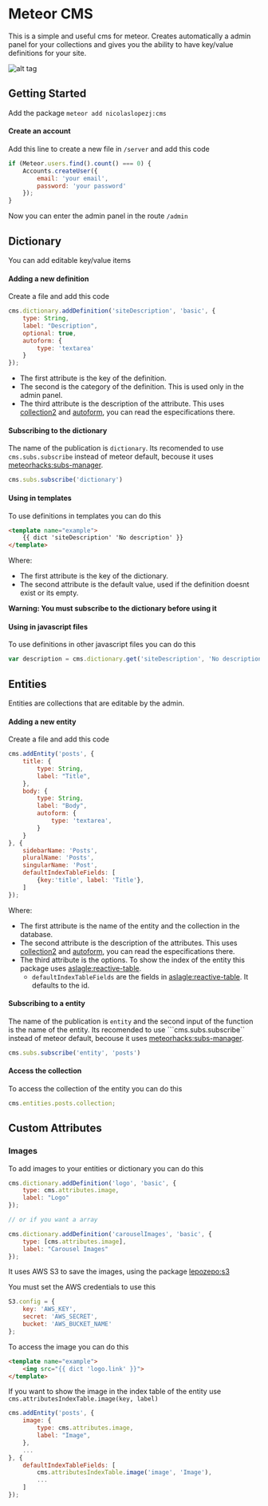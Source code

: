 Meteor CMS
==========

This is a simple and useful cms for meteor. 
Creates automatically a admin panel for your 
collections and gives you the ability to have
key/value definitions for your site.

![alt tag](http://i.imgur.com/aTG9iF5.png)

## Getting Started

Add the package
```meteor add nicolaslopezj:cms```

#### Create an account

Add this line to create a new file in ```/server``` and add this code

```js
if (Meteor.users.find().count() === 0) {
	Accounts.createUser({
		email: 'your email',
		password: 'your password'
	});
}
```

Now you can enter the admin panel in the route ```/admin```

## Dictionary

You can add editable key/value items

#### Adding a new definition

Create a file and add this code

```js
cms.dictionary.addDefinition('siteDescription', 'basic', {
	type: String,
	label: "Description",
	optional: true,
	autoform: {
		type: 'textarea'
	}
});
```

- The first attribute is the key of the definition.
- The second is the category of the definition. This is used only in the admin panel.
- The third attribute is the description of the attribute. This uses 
[collection2](https://github.com/aldeed/meteor-collection2) and 
[autoform](https://github.com/aldeed/meteor-autoform),
you can read the especifications there.

#### Subscribing to the dictionary

The name of the publication is ```dictionary```. Its recomended to use ```cms.subs.subscribe``` instead of meteor default, becouse it uses [meteorhacks:subs-manager](https://github.com/meteorhacks/subs-manager).

```js
cms.subs.subscribe('dictionary')
```

#### Using in templates

To use definitions in templates you can do this

```html
<template name="example">
	{{ dict 'siteDescription' 'No description' }}
</template>
```

Where:

- The first attribute is the key of the dictionary.
- The second attribute is the default value, used if the definition doesnt exist or its empty.

**Warning: You must subscribe to the dictionary before using it**

#### Using in javascript files

To use definitions in other javascript files you can do this

```js
var description = cms.dictionary.get('siteDescription', 'No description');
```


## Entities

Entities are collections that are editable by the admin.

#### Adding a new entity

Create a file and add this code

```js
cms.addEntity('posts', {
	title: {
		type: String,
		label: "Title",
	},
	body: {
		type: String,
		label: "Body",
		autoform: {
			type: 'textarea',
		}
	}
}, {
	sidebarName: 'Posts',
	pluralName: 'Posts',
	singularName: 'Post',
	defaultIndexTableFields: [
		{key:'title', label: 'Title'},
	]
});
```

Where:

- The first attribute is the name of the entity and the collection in the database.
- The second attribute is the description of the attributes. This uses 
[collection2](https://github.com/aldeed/meteor-collection2) and 
[autoform](https://github.com/aldeed/meteor-autoform),
you can read the especifications there.
- The third attribute is the options.
To show the index of the entity this package uses [aslagle:reactive-table](https://github.com/ecohealthalliance/reactive-table).
	- ```defaultIndexTableFields``` are the fields in [aslagle:reactive-table](https://github.com/ecohealthalliance/reactive-table). It defaults to the id.

#### Subscribing to a entity

The name of the publication is ```entity``` and the second input of the function is the name of the entity. Its recomended to use ```cms.subs.subscribe`` instead of meteor default, becouse it uses [meteorhacks:subs-manager](https://github.com/meteorhacks/subs-manager).

```js
cms.subs.subscribe('entity', 'posts')
```

#### Access the collection

To access the collection of the entity you can do this

```js
cms.entities.posts.collection;
```


## Custom Attributes

### Images

To add images to your entities or dictionary you can do this

```js
cms.dictionary.addDefinition('logo', 'basic', {
	type: cms.attributes.image,
	label: "Logo"
});

// or if you want a array

cms.dictionary.addDefinition('carouselImages', 'basic', {
	type: [cms.attributes.image],
	label: "Carousel Images"
});
```

It uses AWS S3 to save the images, using the package [lepozepo:s3](https://github.com/Lepozepo/S3)

You must set the AWS credentials to use this

```js
S3.config = {
	key: 'AWS_KEY',
	secret: 'AWS_SECRET',
	bucket: 'AWS_BUCKET_NAME'
};
```

To access the image you can do this

```html
<template name="example">
	<img src="{{ dict 'logo.link' }}">
</template>
```

If you want to show the image in the index table of the entity use ```cms.attributesIndexTable.image(key, label)```

```js
cms.addEntity('posts', {
	image: {
		type: cms.attributes.image,
		label: "Image",
	},
	...
}, {
	defaultIndexTableFields: [
		cms.attributesIndexTable.image('image', 'Image'),
		...
	]
});
```
